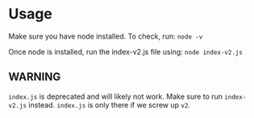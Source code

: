 # Usage
Make sure you have node installed. To check, run:
`node -v `

Once node is installed, run the index-v2.js file using:
`node index-v2.js`

## **WARNING**
`index.js` is deprecated and will likely not work. Make sure to run `index-v2.js` instead. `index.js` is only there if we screw up `v2`.

